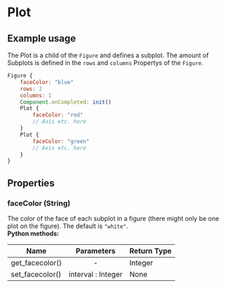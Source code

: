 # Plot

## Example usage
The Plot is a child of the `Figure` and defines a subplot. The amount of Subplots is defined in the `rows` and `columns` Propertys of the `Figure`.
```qml
Figure {
	faceColor: "blue"
	rows: 2
	columns: 1
	Component.onCompleted: init()
	Plot {
		faceColor: "red"
		// Axis etc. here
	}
	Plot {
		faceColor: "green"
		// Axis etc. here
	}
}
```

## Properties

### faceColor (String)

The color of the face of each subplot in a figure (there might only be one plot on the figure).
The default is `"white"`.<br>
**Python methods:**

| Name				 		| Parameters	   		| Return Type	|
| ------------------------- |:---------------------:|---------------|
|get_facecolor()			| -						| Integer		|
|set_facecolor()			| interval : Integer	| None			|